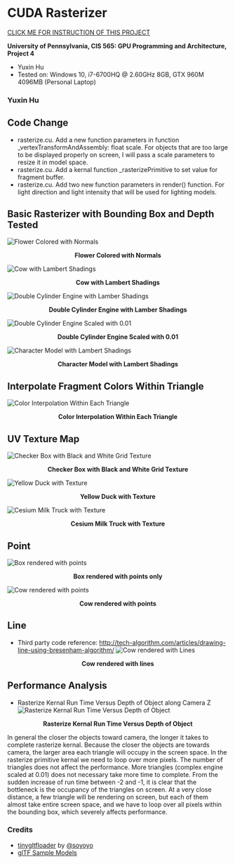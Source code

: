 CUDA Rasterizer
===============

[CLICK ME FOR INSTRUCTION OF THIS PROJECT](./INSTRUCTION.md)

**University of Pennsylvania, CIS 565: GPU Programming and Architecture, Project 4**

* Yuxin Hu
* Tested on: Windows 10, i7-6700HQ @ 2.60GHz 8GB, GTX 960M 4096MB (Personal Laptop)

### Yuxin Hu
## Code Change
* rasterize.cu. Add a new function parameters in function _vertexTransformAndAssembly: float scale. For objects that are too large to be displayed properly on screen, I will pass a scale parameters to resize it in model space.
* rasterize.cu. Add a kernal function _rasterizePrimitive to set value for fragment buffer.
* rasterize.cu. Add two new function parameters in render() function. For light direction and light intensity that will be used for lighting models.

## Basic Rasterizer with Bounding Box and Depth Tested
![Flower Colored with Normals](/renders/FlowerNormal2.gif)
<p align="center"><b>Flower Colored with Normals</b></p>

![Cow with Lambert Shadings](/renders/Cow.gif)
<p align="center"><b>Cow with Lambert Shadings</b></p>
  
![Double Cylinder Engine with Lamber Shadings](/renders/Engine.gif)
<p align="center"><b>Double Cylinder Engine with Lamber Shadings</b></p>
  
![Double Cylinder Engine Scaled with 0.01](/renders/Engine001.gif)
<p align="center"><b>Double Cylinder Engine Scaled with 0.01</b></p>
  
![Character Model with Lambert Shadings](/renders/Di.gif)
<p align="center"><b>Character Model with Lambert Shadings</b></p>
  
## Interpolate Fragment Colors Within Triangle
![Color Interpolation Within Each Triangle](/renders/CubeColorInterpolation.PNG)
<p align="center"><b>Color Interpolation Within Each Triangle</b></p>
  
## UV Texture Map
![Checker Box with Black and White Grid Texture](/renders/CheckerBox.gif)
<p align="center"><b>Checker Box with Black and White Grid Texture</b></p>
  
![Yellow Duck with Texture](/renders/Duck.gif)
<p align="center"><b>Yellow Duck with Texture</b></p>
  
![Cesium Milk Truck with Texture](/renders/CeciumMilkTruck.gif)
<p align="center"><b>Cesium Milk Truck with Texture</b></p>

## Point
![Box rendered with points](/renders/PointBox.gif)
<p align="center"><b>Box rendered with points only</b></p>

![Cow rendered with points](/renders/PointCow.gif)
<p align="center"><b>Cow rendered with points</b></p>

## Line
* Third party code reference: http://tech-algorithm.com/articles/drawing-line-using-bresenham-algorithm/
![Cow rendered with Lines](/renders/LineCow.gif)
<p align="center"><b>Cow rendered with lines</b></p>


  
## Performance Analysis
* Rasterize Kernal Run Time Versus Depth of Object along Camera Z
![Rasterize Kernal Run Time Versus Depth of Object](/renders/PerformanceDepth.PNG)
<p align="center"><b>Rasterize Kernal Run Time Versus Depth of Object</b></p>

In general the closer the objects toward camera, the longer it takes to complete rasterize kernal. Because the closer the objects are towards camera, the larger area each triangle will occupy in the screen space. In the rasterize primitive kernal we need to loop over more pixels. The number of triangles does not affect the performance. More triangles (complex engine scaled at 0.01) does not necessary take more time to complete. From the sudden increase of run time between -2 and -1, it is clear that the bottleneck is the occupancy of the triangles on screen. At a very close distance, a few triangle will be rendering on screen, but each of them almost take entire screen space, and we have to loop over all pixels within the bounding box, which severely affects performance.


### Credits

* [tinygltfloader](https://github.com/syoyo/tinygltfloader) by [@soyoyo](https://github.com/syoyo)
* [glTF Sample Models](https://github.com/KhronosGroup/glTF/blob/master/sampleModels/README.md)
